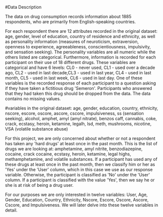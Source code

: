 #Data Description

The data on drug consumption records information about 1885 respondents, who are
primarily from English-speaking countries. 

For each respondent there are 12 attributes recorded in the original dataset: 
age, gender, level of education, country of residence and ethnicity, as well 
as personality information (measures of neuroticism, extraversion, openness to 
experience, agreeableness, conscientiousness, impulsivity, and sensation 
seeking). The personality variables are all numeric while the others listed are 
categorical. Furthermore, information is recorded for each participant on 
their use of 18 different drugs. These variables are categorical 
and have 6 levels: CL0 - never used, CL1 - used over a decade ago, CL2 - 
used in last decade,CL3 - used in last year, CL4 - used in last month, CL5 - 
used in last week, CL6 - used in last day. One of these variables is the 
recorded response of each participant to a question asking if they have taken 
a fictitious drug 'Semeron'. Participants who answered that they had taken 
this drug should be dropped from the data. The data contains no missing values. 

#variables in the original dataset: age, gender, education, country, ethnicity, 
nscore, escore, oscore, ascore, cscore, impulsiveness, ss (sensation seeking), 
alcohol, amphet, amyl (amyl nitrate), benzos caff, cannabis, coke, crack, 
ecstasy, heroin, ketamine, legalh, lsd, meth, mushrooms, nicotine, 
VSA (volatile substance abuse)

For this project, we are only concerned about whether or not a respondent has 
taken any 'hard drugs' at least once in the past month. This is the list of 
drugs we are looking at: amphetamine, amyl nitrite, benzodiazepine, cocaine, 
crack cocaine, ecstasy, heroin, ketamine, legal highs, methamphetamine, 
and volatile substances. If a participant has used any of these drugs at
least once in the past month, then we classify him or her as 'Yes' under the 
'User' column, which in this case we use as our response variable. 
Otherwise, the participant is classified as 'No' under the  'User'
column. If a participant is classified with the value 'Yes', then we say he or
she is at risk of being a drug user. 

For our purposes we are only interested in twelve variables: User, Age, Gender, 
Education, Country, Ethnicity, Nscore, Escore, Oscore, Ascore, Cscore, and 
Impulsiveness.  We will later delve into these twelve variables in detail.
